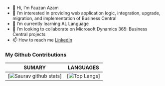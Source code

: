 - 👋 Hi, I’m Fauzan Azam
- 👀 I’m interested in providing web application logic, integration, upgrade, migration, and implementation of Business Central
- 🌱 I’m currently learning AL Language
- 💞️ I’m looking to collaborate on Microsoft Dynamics 365: Business Central projects
- 📫 How to reach me [LinkedIn](https://www.linkedin.com/in/fauzan-azam/)

### My Github Contributions
| **SUMARY**                                                                                                                                              | **LANGUAGES**                                                                                                                                         |
| ------------------------------------------------------------------------------------------------------------------------------------------------------- | ----------------------------------------------------------------------------------------------------------------------------------------------------- |
| [![Saurav github stats](https://github-readme-stats.vercel.app/api?username=fauzanazam-DI&show_icons=true)]| [![Top Langs](https://github-readme-stats.vercel.app/api/top-langs/?username=fauzanazam-DI&layout=compact)]

<!---
fauzanazam-DI/fauzanazam-DI is a ✨ special ✨ repository because its `README.md` (this file) appears on your GitHub profile.
You can click the Preview link to take a look at your changes.
--->
